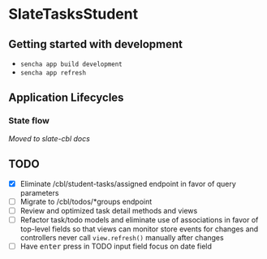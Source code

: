 # SlateTasksStudent

## Getting started with development

- `sencha app build development`
- `sencha app refresh`

## Application Lifecycles

### State flow

*Moved to slate-cbl docs*

## TODO

- [X] Eliminate /cbl/student-tasks/assigned endpoint in favor of query parameters
- [ ] Migrate to /cbl/todos/*groups endpoint
- [ ] Review and optimized task detail methods and views
- [ ] Refactor task/todo models and eliminate use of associations in favor of top-level fields so that views can monitor store events for changes and controllers never call `view.refresh()` manually after changes
- [ ] Have <kbd>enter</kbd> press in TODO input field focus on date field